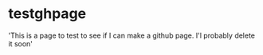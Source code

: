 # testghpage
'This is a page to test to see if I can make a github page. I'l probably delete it soon'